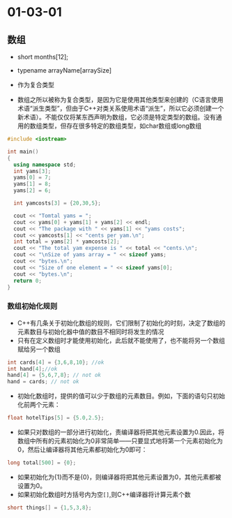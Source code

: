 # 01-03-01
## 数组

* short months[12];
* typename arrayName[arraySize]

* 作为复合类型
* 数组之所以被称为复合类型，是因为它是使用其他类型来创建的（C语言使用术语“派生类型”，但由于C++对类关系使用术语“派生”，所以它必须创建一个新术语）。不能仅仅将某东西声明为数组，它必须是特定类型的数组。没有通用的数组类型，但存在很多特定的数组类型，如char数组或long数组

```Cpp
#include <iostream>

int main()
{
  using namespace std;
  int yams[3];
  yams[0] = 7;
  yams[1] = 8;
  yams[2] = 6;

  int yamcosts[3] = {20,30,5};

  cout << "Tomtal yams = ";
  cout << yams[0] + yams[1] + yams[2] << endl;
  cout << "The package with " << yams[1] << "yams costs";
  cout << yamcosts[1] << "cents per yam.\n";
  int total = yams[2] * yamcosts[2];
  cout << "The total yam expense is " << total << "cents.\n";
  cout << "\nSize of yams array = " << sizeof yams;
  cout << "bytes.\n";
  cout << "Size of one element = " << sizeof yams[0];
  cout << "bytes.\n";
  return 0;
}
```

### 数组初始化规则

* C++有几条关于初始化数组的规则，它们限制了初始化的时刻，决定了数组的元素数目与初始化器中值的数目不相同时将发生的情况
* 只有在定义数组时才能使用初始化，此后就不能使用了，也不能将另一个数组赋给另一个数组

```Cpp
int cards[4] = {3,6,8,10}; //ok
int hand[4];//ok
hand[4] = {5,6,7,8}; // not ok
hand = cards; // not ok
```

* 初始化数组时，提供的值可以少于数组的元素数目。例如，下面的语句只初始化前两个元素：

```Cpp
float hotelTips[5] = {5.0,2.5};
```

* 如果只对数组的一部分进行初始化，责编译器将把其他元素设置为0.因此，将数组中所有的元素初始化为0非常简单——只要显式地将第一个元素初始化为0，然后让编译器将其他元素都初始化为0即可：

```Cpp
long total[500] = {0};
```

* 如果初始化为{1}而不是{0}，则编译器将把其他元素设置为0，其他元素都被设置为0。
* 如果初始化数组时方括号内为空`[]`,则C++编译器将计算元素个数

```Cpp
short things[] = {1,5,3,8};
```
